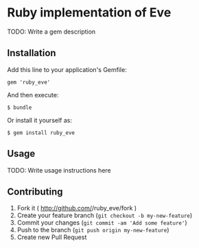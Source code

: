 # Ruby implementation of Eve

TODO: Write a gem description

## Installation

Add this line to your application's Gemfile:

    gem 'ruby_eve'

And then execute:

    $ bundle

Or install it yourself as:

    $ gem install ruby_eve

## Usage

TODO: Write usage instructions here

## Contributing

1. Fork it ( http://github.com/<my-github-username>/ruby_eve/fork )
2. Create your feature branch (`git checkout -b my-new-feature`)
3. Commit your changes (`git commit -am 'Add some feature'`)
4. Push to the branch (`git push origin my-new-feature`)
5. Create new Pull Request
